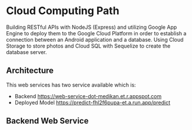 # Cloud Computing Path
Building RESTful APIs with NodeJS (Express) and utilizing Google App Engine to deploy them to the Google Cloud Platform in order to establish a connection between an Android application and a database. Using Cloud Storage to store photos and Cloud SQL with Sequelize to create the database server.

## Architecture
This web services has two service available which is:
- Backend
  https://web-service-dot-medikan.et.r.appspot.com
- Deployed Model
  https://predict-fhl2f6pupa-et.a.run.app/predict
  
## Backend Web Service


  
